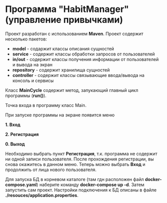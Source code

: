 # Программа "HabitManager" (управление привычками)

Проект разработан с использованием __Maven__.
Проект содержит несколько пакетов:

* __model__  - содаржит классы описания сущностей
* __service__ - содержит классы обработки запросов от пользователей
* __in/out__ - содержит классы получения информации от пользователей и вывода на экран
* __repository__ - содержит хранилища сущностей
* __controller__ - содержит классы связывающие ввода/вывода на консоль и сервисы

Класс __MainCycle__ содержит метод, запукающий главный цикл программы (__run()__). 

Точка входа в программу класс Main.

При запуске программы на экране появится меню 

__1. Вход__

__2. Регистрация__

__0. Выход__

Необходимо выбрать пункт __Регистрация__, т.к. программа не содержит ни одной записи пользователя. После прохождения регистрации, вы снова окажитесь в данном меню. Теперь можно выбрать __Вход__ и продолжить от лица нового пользователя.

Для запуска БД в корневом каталоге (там гдн расположен файл __docker-compose.yaml__) наберите команду __docker-compose up -d__. Затем запустить сам проект. Настройки подключения к БД описаны в файле __./resouces/application.properties__.